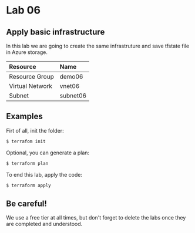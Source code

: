 # Lab 06

## Apply basic infrastructure

In this lab we are going to create the same infrastruture and save tfstate file in Azure storage.

| Resource  | Name  |
|:----------|:----------|
| Resource Group   | demo06   |
| Virtual Network    | vnet06   |
| Subnet    | subnet06    |

## Examples

Firt of all, init the folder:
```sh
$ terrafom init
```

Optional, you can generate a plan:
```sh
$ terraform plan
```

To end this lab, apply the code:
```sh
$ terraform apply
```

## Be careful!

We use a free tier at all times, but don't forget to delete the labs once they are completed and understood.
